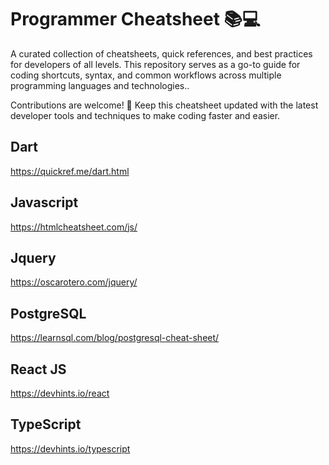 # Programmer Cheatsheet 📚💻
A curated collection of cheatsheets, quick references, and best practices for developers of all levels. This repository serves as a go-to guide for coding shortcuts, syntax, and common workflows across multiple programming languages and technologies.. 

Contributions are welcome! 🎉 Keep this cheatsheet updated with the latest developer tools and techniques to make coding faster and easier.

## Dart
https://quickref.me/dart.html

## Javascript
https://htmlcheatsheet.com/js/

## Jquery
https://oscarotero.com/jquery/

## PostgreSQL
https://learnsql.com/blog/postgresql-cheat-sheet/

## React JS
https://devhints.io/react

## TypeScript
https://devhints.io/typescript
